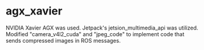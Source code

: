 # agx_xavier
NVIDIA Xavier AGX was used. Jetpack's jetsion_multimedia_api was utilized. Modified "camera_v4l2_cuda" and "jpeg_code" to implement code that sends compressed images in ROS messages.
